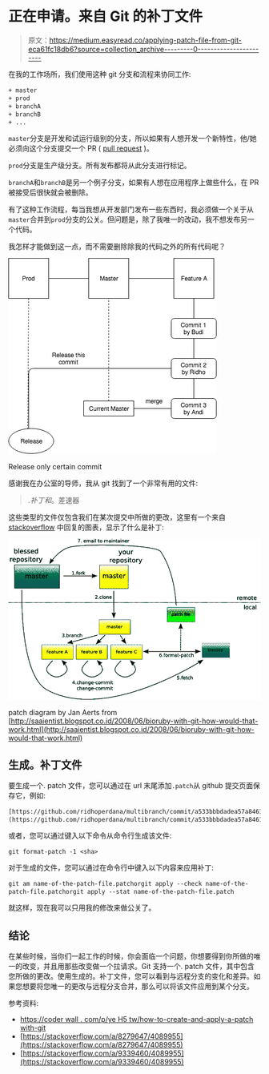 # 正在申请。来自 Git 的补丁文件

> 原文：<https://medium.easyread.co/applying-patch-file-from-git-eca61fc18db6?source=collection_archive---------0----------------------->

在我的工作场所，我们使用这种 git 分支和流程来协同工作:

```
+ master
+ prod
+ branchA
+ branchB
+ ...
```

`master`分支是开发和试运行级别的分支，所以如果有人想开发一个新特性，他/她必须向这个分支提交一个 PR ( [pull request](https://help.github.com/articles/about-pull-requests/) )。

`prod`分支是生产级分支。所有发布都将从此分支进行标记。

`branchA`和`branchB`是另一个例子分支，如果有人想在应用程序上做些什么，在 PR 被接受后很快就会被删除。

有了这种工作流程，每当我想从开发部门发布一些东西时，我必须做一个关于从`master`合并到`prod`分支的公关。但问题是，除了我唯一的改动，我不想发布另一个代码。

我怎样才能做到这一点，而不需要删除除我的代码之外的所有代码呢？

![](img/43e9ee9e296cd6f583b6f64cd1ba7a3e.png)

Release only certain commit

感谢我在办公室的导师，我从 git 找到了一个非常有用的文件:

> *.补丁和*。差速器

这些类型的文件仅包含我们在某次提交中所做的更改，这里有一个来自 [stackoverflow](https://stackoverflow.com/questions/8279602/what-is-a-patch-in-git-version-control) 中回复的图表，显示了什么是补丁:

![](img/d55d2f50a53d465946936eb907da37f1.png)

patch diagram by Jan Aerts from [http://saaientist.blogspot.co.id/2008/06/bioruby-with-git-how-would-that-work.html](http://saaientist.blogspot.co.id/2008/06/bioruby-with-git-how-would-that-work.html)

## 生成。补丁文件

要生成一个. patch 文件，您可以通过在 url 末尾添加`.patch`从 github 提交页面保存它，例如:

```
[https://github.com/ridhoperdana/multibranch/commit/a533bbbdadea57a84617ea76374e88fbe595901c](https://github.com/ridhoperdana/multibranch/commit/a533bbbdadea57a84617ea76374e88fbe595901c).patch
```

或者，您可以通过键入以下命令从命令行生成该文件:

```
git format-patch -1 <sha>
```

对于生成的文件，您可以通过在命令行中键入以下内容来应用补丁:

```
git am name-of-the-patch-file.patchorgit apply --check name-of-the-patch-file.patchorgit apply --stat name-of-the-patch-file.patch
```

就这样，现在我可以只用我的修改来做公关了。

## **结论**

在某些时候，当你们一起工作的时候，你会面临一个问题，你想要得到你所做的唯一的改变，并且用那些改变做一个拉请求。Git 支持一个. patch 文件，其中包含您所做的更改。使用生成的。补丁文件，您可以看到与远程分支的变化和差异。如果您想要将您唯一的更改与远程分支合并，那么可以将该文件应用到某个分支。

参考资料:

*   [https://coder wall . com/p/ye H5 tw/how-to-create-and-apply-a-patch with-git](https://coderwall.com/p/yeh5tw/how-to-create-and-apply-a-patch-with-git)
*   [https://stackoverflow.com/a/8279647/4089955](https://stackoverflow.com/a/8279647/4089955)
*   [https://stackoverflow.com/a/9339460/4089955](https://stackoverflow.com/a/9339460/4089955)